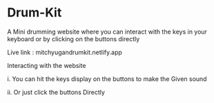 # Drum-Kit
A Mini drumming website where you can interact with the keys in your keyboard or by clicking on the buttons directly


Live link : mitchyugandrumkit.netlify.app


Interacting with the website


i. You can hit the keys display on the buttons to make the Given sound


ii. Or just click the buttons Directly
